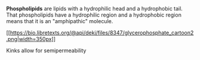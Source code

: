 **Phospholipids** are lipids with a hydrophilic head and a hydrophobic tail. That phospholipids have a hydrophilic region and a hydrophobic region means that it is an "amphipathic" molecule.



[[https://bio.libretexts.org/@api/deki/files/8347/glycerophosphate_cartoon2.png|width=350px]]

Kinks allow for semipermeability